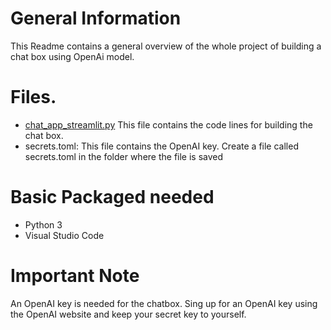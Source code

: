 # General Information
This Readme contains a general overview of the whole project of building a chat box using OpenAi model.

# Files.
* [chat_app_streamlit.py](https://github.com/PopeCollins/Chat-Box-with-Streamlit/blob/a700849cfa91a21fc58e8e4fb0c91dfae2d84fae/chat_app_streamlit.py) This file contains the code lines for building the chat box.
* secrets.toml: This file contains the OpenAI key. Create a file called secrets.toml in the folder where the file is saved

# Basic Packaged needed
* Python 3
* Visual Studio Code


# Important Note
An OpenAI key is needed for the chatbox. Sing up for an OpenAI key using the OpenAI website and keep your secret key to yourself.
